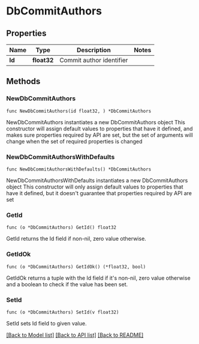 # DbCommitAuthors

## Properties

Name | Type | Description | Notes
------------ | ------------- | ------------- | -------------
**Id** | **float32** | Commit author identifier | 

## Methods

### NewDbCommitAuthors

`func NewDbCommitAuthors(id float32, ) *DbCommitAuthors`

NewDbCommitAuthors instantiates a new DbCommitAuthors object
This constructor will assign default values to properties that have it defined,
and makes sure properties required by API are set, but the set of arguments
will change when the set of required properties is changed

### NewDbCommitAuthorsWithDefaults

`func NewDbCommitAuthorsWithDefaults() *DbCommitAuthors`

NewDbCommitAuthorsWithDefaults instantiates a new DbCommitAuthors object
This constructor will only assign default values to properties that have it defined,
but it doesn't guarantee that properties required by API are set

### GetId

`func (o *DbCommitAuthors) GetId() float32`

GetId returns the Id field if non-nil, zero value otherwise.

### GetIdOk

`func (o *DbCommitAuthors) GetIdOk() (*float32, bool)`

GetIdOk returns a tuple with the Id field if it's non-nil, zero value otherwise
and a boolean to check if the value has been set.

### SetId

`func (o *DbCommitAuthors) SetId(v float32)`

SetId sets Id field to given value.



[[Back to Model list]](../README.md#documentation-for-models) [[Back to API list]](../README.md#documentation-for-api-endpoints) [[Back to README]](../README.md)


